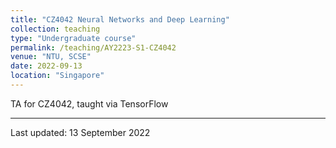 ```yaml
---
title: "CZ4042 Neural Networks and Deep Learning"
collection: teaching
type: "Undergraduate course"
permalink: /teaching/AY2223-S1-CZ4042
venue: "NTU, SCSE"
date: 2022-09-13
location: "Singapore"
---
```


TA for CZ4042, taught via TensorFlow

---


Last updated: 13 September 2022
